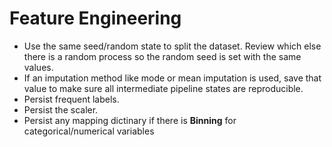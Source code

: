 # Feature Engineering

- Use the same seed/random state to split the dataset. Review which else there is a random process so the random seed is set with the same values.
- If an imputation method like mode or mean imputation is used, save that value to make sure all intermediate pipeline states are reproducible.
- Persist frequent labels.
- Persist the scaler.
- Persist any mapping dictinary if there is __Binning__ for categorical/numerical variables
